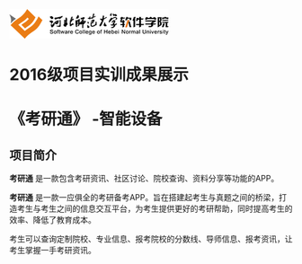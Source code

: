 ![image](https://github.com/syfan7561/Software-Engineering/blob/master/Project/image/logo.png)  
  
2016级项目实训成果展示
==
《考研通》 -智能设备
==  
项目简介
---
**考研通**
是一款包含考研资讯、社区讨论、院校查询、资料分享等功能的APP。  

**考研通**
是一款一应俱全的考研备考APP。旨在搭建起考生与真题之间的桥梁，打造考生与考生之间的信息交互平台，为考生提供更好的考研帮助，同时提高考生的效率、降低了教育成本。

考生可以查询定制院校、专业信息、报考院校的分数线、导师信息、报考资讯，让考生掌握一手考研资讯。
